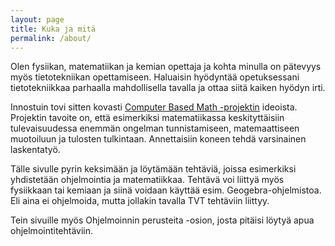 ```yaml
---
layout: page
title: Kuka ja mitä
permalink: /about/
---
```

Olen fysiikan, matematiikan ja kemian opettaja ja kohta minulla on pätevyys myös
tietotekniikan opettamiseen. Haluaisin hyödyntää opetuksessani tietotekniikkaa
parhaalla mahdollisella tavalla ja ottaa siitä kaiken hyödyn irti. 

Innostuin tovi sitten kovasti [Computer Based Math -projektin](https://www.computerbasedmath.org/)
ideoista. Projektin tavoite on, että esimerkiksi matematiikassa keskityttäisiin
tulevaisuudessa enemmän ongelman tunnistamiseen, matemaattiseen muotoiluun ja 
tulosten tulkintaan. Annettaisiin koneen tehdä varsinainen laskentatyö.

Tälle sivulle pyrin keksimään ja löytämään tehtäviä, joissa esimerkiksi yhdistetään
ohjelmointia ja matematiikkaa. Tehtävä voi liittyä myös fysiikkaan tai kemiaan ja 
siinä voidaan käyttää esim. Geogebra-ohjelmistoa. Eli aina ei ohjelmoida, mutta
jollakin tavalla TVT tehtäviin liittyy.

Tein sivuille myös Ohjelmoinnin perusteita -osion, josta pitäisi löytyä apua ohjelmointitehtäviin.


